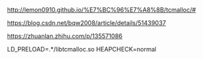 http://lemon0910.github.io/%E7%BC%96%E7%A8%8B/tcmalloc/#


https://blog.csdn.net/bqw2008/article/details/51439037


https://zhuanlan.zhihu.com/p/135571086


LD_PRELOAD=.\*/libtcmalloc.so HEAPCHECK=normal   
